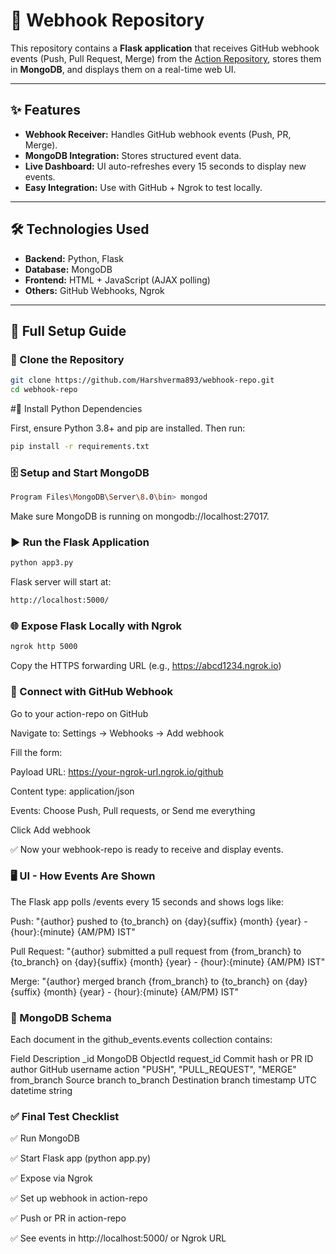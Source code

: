 # 📡 Webhook Repository

This repository contains a **Flask application** that receives GitHub webhook events (Push, Pull Request, Merge) from the [Action Repository](https://github.com/your-username/action-repo), stores them in **MongoDB**, and displays them on a real-time web UI.

---

## ✨ Features

- **Webhook Receiver:** Handles GitHub webhook events (Push, PR, Merge).
- **MongoDB Integration:** Stores structured event data.
- **Live Dashboard:** UI auto-refreshes every 15 seconds to display new events.
- **Easy Integration:** Use with GitHub + Ngrok to test locally.

---

## 🛠️ Technologies Used

- **Backend:** Python, Flask  
- **Database:** MongoDB  
- **Frontend:** HTML + JavaScript (AJAX polling)  
- **Others:** GitHub Webhooks, Ngrok

---

## 🔧 Full Setup Guide

### 📁 Clone the Repository

```bash
git clone https://github.com/Harshverma893/webhook-repo.git
cd webhook-repo
```

#🧪 Install Python Dependencies

First, ensure Python 3.8+ and pip are installed. Then run:

```bash
pip install -r requirements.txt
```

### 🗄️ Setup and Start MongoDB

```bash
Program Files\MongoDB\Server\8.0\bin> mongod
```
Make sure MongoDB is running on mongodb://localhost:27017.

### ▶️ Run the Flask Application

```bash
python app3.py
```
Flask server will start at:

```bash
http://localhost:5000/
```

### 🌐 Expose Flask Locally with Ngrok

```bash
ngrok http 5000
```

Copy the HTTPS forwarding URL (e.g., https://abcd1234.ngrok.io)

### 🔗 Connect with GitHub Webhook

Go to your action-repo on GitHub

Navigate to:
Settings → Webhooks → Add webhook

Fill the form:

Payload URL: https://your-ngrok-url.ngrok.io/github

Content type: application/json

Events: Choose Push, Pull requests, or Send me everything

Click Add webhook

✅ Now your webhook-repo is ready to receive and display events.

### 🖥️ UI - How Events Are Shown

The Flask app polls /events every 15 seconds and shows logs like:

Push:
"{author} pushed to {to_branch} on {day}{suffix} {month} {year} - {hour}:{minute} {AM/PM} IST"

Pull Request:
"{author} submitted a pull request from {from_branch} to {to_branch} on {day}{suffix} {month} {year} - {hour}:{minute} {AM/PM} IST"

Merge:
"{author} merged branch {from_branch} to {to_branch} on {day}{suffix} {month} {year} - {hour}:{minute} {AM/PM} IST"

### 🧾 MongoDB Schema

Each document in the github_events.events collection contains:

Field	Description
_id      	      MongoDB ObjectId
request_id     	Commit hash or PR ID
author	        GitHub username
action	        "PUSH", "PULL_REQUEST", "MERGE"
from_branch	    Source branch
to_branch	      Destination branch
timestamp	UTC   datetime string

### ✅ Final Test Checklist

✅ Run MongoDB

✅ Start Flask app (python app.py)

✅ Expose via Ngrok

✅ Set up webhook in action-repo

✅ Push or PR in action-repo

✅ See events in http://localhost:5000/ or Ngrok URL


